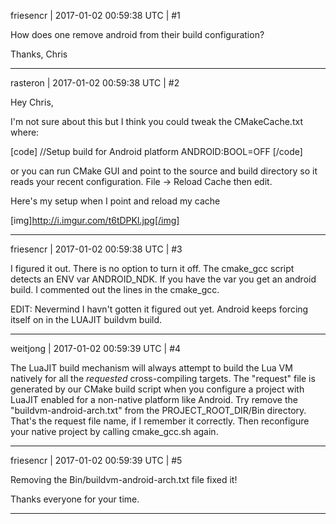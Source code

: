 friesencr | 2017-01-02 00:59:38 UTC | #1

How does one remove android from their build configuration?

Thanks,
Chris

-------------------------

rasteron | 2017-01-02 00:59:38 UTC | #2

Hey Chris,

I'm not sure about this but I think you could tweak the CMakeCache.txt where:

[code]
//Setup build for Android platform
ANDROID:BOOL=OFF
[/code]

or you can run CMake GUI and point to the source and build directory so it reads your recent configuration. File -> Reload Cache then edit.

Here's my setup when I point and reload my cache

[img]http://i.imgur.com/t6tDPKl.jpg[/img]

-------------------------

friesencr | 2017-01-02 00:59:38 UTC | #3

I figured it out.  There is no option to turn it off.  The cmake_gcc script detects an ENV var ANDROID_NDK.  If you have the var you get an android build.  I commented out the lines in the cmake_gcc.

EDIT:
Nevermind I havn't gotten it figured out yet.  Android keeps forcing itself on in the LUAJIT buildvm build.

-------------------------

weitjong | 2017-01-02 00:59:39 UTC | #4

The LuaJIT build mechanism will always attempt to build the Lua VM natively for all the *requested* cross-compiling targets. The "request" file is generated by our CMake build script when you configure a project with LuaJIT enabled for a non-native platform like Android. Try remove the "buildvm-android-arch.txt" from the PROJECT_ROOT_DIR/Bin directory. That's the request file name, if I remember it correctly.  Then reconfigure your native project by calling cmake_gcc.sh again.

-------------------------

friesencr | 2017-01-02 00:59:39 UTC | #5

Removing the Bin/buildvm-android-arch.txt file fixed it!  

Thanks everyone for your time.

-------------------------

